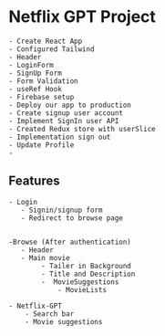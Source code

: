 # Netflix GPT Project
    - Create React App
    - Configured Tailwind
    - Header
    - LoginForm
    - SignUp Form
    - Form Validation
    - useRef Hook
    - Firebase setup
    - Deploy our app to production 
    - Create signup user account
    - Implement SignIn user API
    - Created Redux store with userSlice
    - Implementation sign out 
    - Update Profile 
    - 


## Features
    - Login
       - Signin/signup form
       - Redirect to browse page


    -Browse (After authentication)
       - Header
       - Main movie 
            - Tailer in Background
            - Title and Description
            -  MovieSuggestions
                - MovieLists

    - Netflix-GPT
        - Search bar
        - Movie suggestions